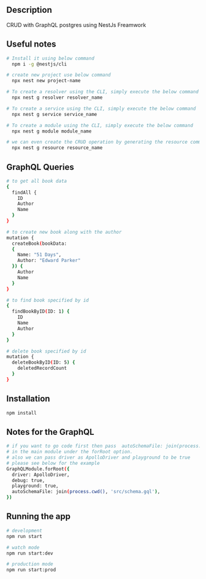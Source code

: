 ## Description

CRUD with GraphQL postgres using NestJs Freamwork

## Useful notes

```bash
# Install it using below command
  npm i -g @nestjs/cli
```

```bash
# create new project use below command
  npx nest new project-name
```

```bash
# To create a resolver using the CLI, simply execute the below command
  npx nest g resolver resolver_name
```

```bash
# To create a service using the CLI, simply execute the below command
  npx nest g service service_name
```

```bash
# To create a module using the CLI, simply execute the below command
  npx nest g module module_name
```

```bash
# we can even create the CRUD operation by generating the resource command
  npx nest g resource resource_name
```

## GraphQL Queries

```bash
# to get all book data
{
  findAll {
    ID
    Author
    Name
  }
}

# to create new book along with the author
mutation {
  createBook(bookData:
  {
    Name: "51 Days",
    Author: "Edward Parker"
  }) {
    Author
    Name
  }
}

# to find book specified by id
{
  findBookByID(ID: 1) {
    ID
    Name
    Author
  }
}

# delete book specified by id
mutation {
  deleteBookByID(ID: 5) {
    deletedRecordCount
  }
}

```

## Installation

```bash
npm install
```

## Notes for the GraphQL

```bash
# if you want to go code first then pass  autoSchemaFile: join(process.cwd(), 'src/schema.gql')
# in the main module under the forRoot option.
# also we can pass driver as ApolloDriver and playground to be true
# please see below for the example
GraphQLModule.forRoot({
  driver: ApolloDriver,
  debug: true,
  playground: true,
  autoSchemaFile: join(process.cwd(), 'src/schema.gql'),
})
```

## Running the app

```bash
# development
npm run start

# watch mode
npm run start:dev

# production mode
npm run start:prod
```
